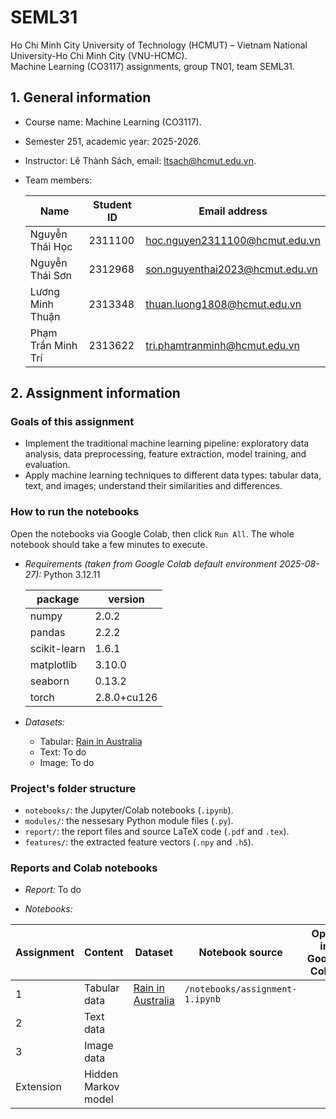 # SEML31
Ho Chi Minh City University of Technology (HCMUT) – Vietnam National University-Ho Chi Minh City (VNU-HCMC).  
Machine Learning (CO3117) assignments, group TN01, team SEML31.

## 1. General information
- Course name: Machine Learning (CO3117).
- Semester 251, academic year: 2025-2026.
- Instructor: Lê Thành Sách, email: ltsach@hcmut.edu.vn.
- Team members:

  | Name               | Student ID | Email address                   |
  |--------------------|------------|---------------------------------|
  | Nguyễn Thái Học    | 2311100    | hoc.nguyen2311100@hcmut.edu.vn  |
  | Nguyễn Thái Sơn    | 2312968    | son.nguyenthai2023@hcmut.edu.vn |
  | Lương Minh Thuận   | 2313348    | thuan.luong1808@hcmut.edu.vn    |
  | Phạm Trần Minh Trí | 2313622    | tri.phamtranminh@hcmut.edu.vn   |

## 2. Assignment information

### Goals of this assignment
- Implement the traditional machine learning pipeline: exploratory data analysis, data preprocessing, feature extraction, model training, and evaluation.
- Apply machine learning techniques to different data types: tabular data, text, and images; understand their similarities and differences.

### How to run the notebooks
Open the notebooks via Google Colab, then click `Run All`. The whole notebook should take a few minutes to execute.

- _Requirements (taken from Google Colab default environment 2025-08-27):_ Python 3.12.11

  | package      | version     |
  |--------------|-------------|
  | numpy        | 2.0.2       |
  | pandas       | 2.2.2       |
  | scikit-learn | 1.6.1       |
  | matplotlib   | 3.10.0      |
  | seaborn      | 0.13.2      |
  | torch        | 2.8.0+cu126 |

- _Datasets:_
  - Tabular: [Rain in Australia](https://www.kaggle.com/datasets/jsphyg/weather-dataset-rattle-package)
  - Text: To do
  - Image: To do

### Project's folder structure
- `notebooks/`: the Jupyter/Colab notebooks (`.ipynb`).
- `modules/`: the nessesary Python module files (`.py`).
- `report/`: the report files and source LaTeX code (`.pdf` and `.tex`).
- `features/`: the extracted feature vectors (`.npy` and `.h5`).

### Reports and Colab notebooks
- _Report:_ To do

- _Notebooks:_

| Assignment | Content             | Dataset                                                                                    | Notebook source                 | Open in Google Colab |
|------------|---------------------|--------------------------------------------------------------------------------------------|---------------------------------|----------------------|
| 1          | Tabular data        | [Rain in Australia](https://www.kaggle.com/datasets/jsphyg/weather-dataset-rattle-package) | `/notebooks/assignment-1.ipynb` |                      |
| 2          | Text data           |                                                                                            |                                 |                      |
| 3          | Image data          |                                                                                            |                                 |                      |
| Extension  | Hidden Markov model |                                                                                            |                                 |                      |
